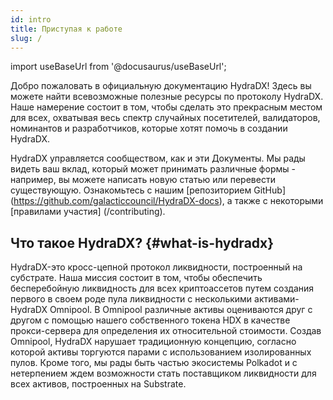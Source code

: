 ```yaml
---
id: intro
title: Приступая к работе
slug: /
---
```


import useBaseUrl from '@docusaurus/useBaseUrl';

Добро пожаловать в официальную документацию HydraDX! Здесь вы можете найти всевозможные полезные ресурсы по протоколу HydraDX. Наше намерение состоит в том, чтобы сделать это прекрасным местом для всех, охватывая весь спектр случайных посетителей, валидаторов, номинантов и разработчиков, которые хотят помочь в создании HydraDX.

HydraDX управляется сообществом, как и эти Документы. Мы рады видеть ваш вклад, который может принимать различные формы - например, вы можете написать новую статью или перевести существующую. Ознакомьтесь с нашим [репозиторием GitHub] (https://github.com/galacticcouncil/HydraDX-docs), а также с некоторыми [правилами участия] (/contributing).

## Что такое HydraDX? {#what-is-hydradx}

HydraDX-это кросс-цепной протокол ликвидности, построенный на субстрате. Наша миссия состоит в том, чтобы обеспечить бесперебойную ликвидность для всех криптоассетов путем создания первого в своем роде пула ликвидности с несколькими активами-HydraDX Omnipool. В Omnipool различные активы оцениваются друг с другом с помощью нашего собственного токена HDX в качестве прокси-сервера для определения их относительной стоимости. Создав Omnipool, HydraDX нарушает традиционную концепцию, согласно которой активы торгуются парами с использованием изолированных пулов. Кроме того, мы рады быть частью экосистемы Polkadot и с нетерпением ждем возможности стать поставщиком ликвидности для всех активов, построенных на Substrate.

